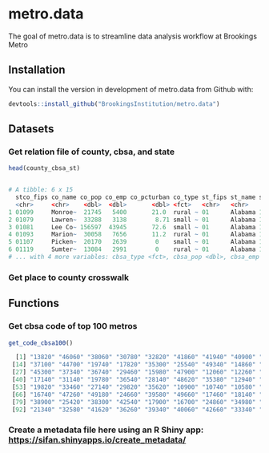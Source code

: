 # metro.data

<!-- badges: start -->
<!-- badges: end -->

The goal of metro.data is to streamline data analysis workflow at Brookings Metro

## Installation

You can install the version in development of metro.data from Github with: 

``` r
devtools::install_github("BrookingsInstitution/metro.data")
```

## Datasets

### Get relation file of county, cbsa, and state
``` r
head(county_cbsa_st)


# A tibble: 6 x 15
  stco_fips co_name co_pop co_emp co_pcturban co_type st_fips st_name st_emp cbsa_code cbsa_name
  <chr>     <chr>    <dbl>  <dbl>       <dbl> <fct>   <chr>   <chr>    <dbl> <chr>     <chr>    
1 01099     Monroe~  21745   5400       21.0  rural ~ 01      Alabama 1.61e6 NA        NA       
2 01079     Lawren~  33288   3138        8.71 small ~ 01      Alabama 1.61e6 19460     Decatur,~
3 01081     Lee Co~ 156597  43945       72.6  small ~ 01      Alabama 1.61e6 12220     Auburn-O~
4 01093     Marion~  30058   7656       11.2  rural ~ 01      Alabama 1.61e6 NA        NA       
5 01107     Picken~  20170   2639        0    small ~ 01      Alabama 1.61e6 46220     Tuscaloo~
6 01119     Sumter~  13084   2991        0    rural ~ 01      Alabama 1.61e6 NA        NA       
# ... with 4 more variables: cbsa_type <fct>, cbsa_pop <dbl>, cbsa_emp <dbl>, cbsa_size <fct>
```
### Get place to county crosswalk




## Functions
### Get cbsa code of top 100 metros

``` r
get_code_cbsa100()

  [1] "13820" "46060" "38060" "30780" "32820" "41860" "41940" "40900" "41740" "31080" "40140" "23420" "12540"
 [14] "37100" "44700" "19740" "17820" "35300" "25540" "49340" "14860" "37980" "35840" "27260" "19660" "33100"
 [27] "45300" "37340" "36740" "29460" "15980" "47900" "12060" "12260" "46520" "14260" "41180" "16980" "26900"
 [40] "17140" "31140" "19780" "36540" "28140" "48620" "35380" "12940" "14460" "39300" "44140" "12580" "24340"
 [53] "19820" "33460" "27140" "29820" "35620" "10900" "10740" "10580" "45060" "40380" "15380" "39100" "20500"
 [66] "16740" "47260" "49180" "24660" "39580" "49660" "17460" "18140" "19430" "10420" "45780" "36420" "46140"
 [79] "38900" "25420" "38300" "42540" "17900" "16700" "24860" "34980" "28940" "19100" "41700" "12420" "26420"
 [92] "21340" "32580" "41620" "36260" "39340" "40060" "42660" "33340" "31540"

```

### Create a metadata file here using an R Shiny app: https://sifan.shinyapps.io/create_metadata/


